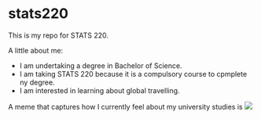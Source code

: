 # stats220

This is my repo for STATS 220. 

A little about me:

- I am undertaking a degree in Bachelor of Science.
- I am taking STATS 220 because it is a compulsory course to cpmplete ny degree.
- I am interested in learning about global travelling.

A meme that captures how I currently feel about my university studies is
![](https://c.tenor.com/8druEACXtX8AAAAd/tenor.gif)
